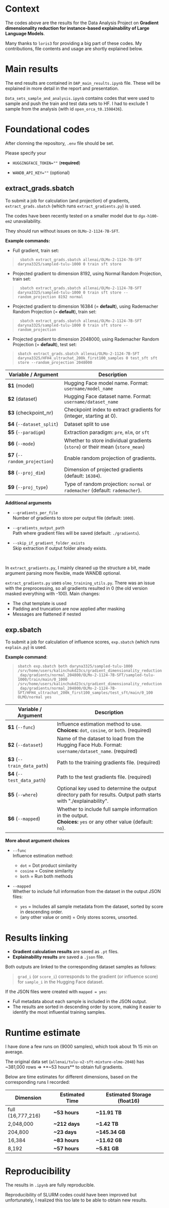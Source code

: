 # Context

The codes above are the results for the Data Analysis Project on **Gradient dimensionality reduction for instance-based
explainability of Large Language Models**.

Many thanks to `loris3` for providing a big part of these codes. My contributions, file contents and usage are shortly explained below.

# Main results

The end results are contained in `DAP_main_results.ipynb` file. These will be explained in more detail in the report and presentation.

`Data_sets_sample_and_analysis.ipynb` contains codes that were used to sample and push the train and test data sets to HF. I had to exclude 1 sample from the analysis (with id `open_orca_t0.1598436`).

# Foundational codes
After clonning the repository, `.env` file should be set. 

Please specify your 
- `HUGGINGFACE_TOKEN=""` (**required**)

- `WANDB_API_KEY=""` (optional)

## extract_grads.sbatch

To submit a job for calculation (and projection) of gradients, `extract_grads.sbatch` (which runs `extract_gradients.py`) is used. 

The codes have been recently tested on a smaller model due to `dgx-h100-em2` unavailability.

They should run without issues on `OLMo-2-1124-7B-SFT`.

**Example commands:**

- Full gradient, train set:
  
> ` sbatch extract_grads.sbatch allenai/OLMo-2-1124-7B-SFT daryna3325/sampled-tulu-1000 0 train sft store`

- Projected gradient to dimension 8192, using Normal Random Projection, train set:
  
> ` sbatch extract_grads.sbatch allenai/OLMo-2-1124-7B-SFT daryna3325/sampled-tulu-1000 0 train sft store --random_projection 8192 normal`

- Projected gradient to dimension 16384 (= **default**), using Rademacher Random Projection (= **default**), train set:
  
> ` sbatch extract_grads.sbatch allenai/OLMo-2-1124-7B-SFT daryna3325/sampled-tulu-1000 0 train sft store --random_projection`

- Projected gradient to dimension 2048000, using Rademacher Random Projection (= **default**), test set:

>  `sbatch extract_grads.sbatch allenai/OLMo-2-1124-7B-SFT daryna3325/HFH4_ultrachat_200k_first100_samples 0 test_sft sft store --random_projection 2048000`


| Variable / Argument             | Description                                                                                      |
| ------------------------------- | ------------------------------------------------------------------------------------------------ |
| **\$1** (model)                 | Hugging Face model name. Format: `username/model_name`                                           |
| **\$2** (dataset)               | Hugging Face dataset name. Format: `username/dataset_name`                                       |
| **\$3** (checkpoint\_nr)        | Checkpoint index to extract gradients for (integer, starting at 0).                              |
| **\$4** (`--dataset_split`)     | Dataset split to use                                                                             |
| **\$5** (`--paradigm`)          | Extraction paradigm: `pre`, `mlm`, or `sft`                                                      |
| **\$6** (`--mode`)              | Whether to store individual gradients (`store`) or their mean (`store_mean`)                     |
| **\$7** (`--random_projection`) | Enable random projection of gradients.                                                           |
| **\$8** (`--proj_dim`)          | Dimension of projected gradients (default: `16384`).                                             |
| **\$9** (`--proj_type`)         | Type of random projection: `normal` or `rademacher` (default: `rademacher`).                     |

**Additional arguments**

- `--gradients_per_file`  
  Number of gradients to store per output file (default: `1000`).

- `--gradients_output_path`  
  Path where gradient files will be saved (default: `./gradients`).

- `--skip_if_gradient_folder_exists`  
  Skip extraction if output folder already exists.

<br>

In `extract_gradients.py`, I mainly cleaned up the structure a bit, made argument parsing more flexible, made WANDB optional.

`extract_gradients.py` uses `olmo_training_utils.py`. There was an issue with the preprocessing, so all gradients resulted in 0 (the old version masked everything with -100). Main changes:

- The chat template is used
- Padding and truncation are now applied after masking
- Messages are flattened if nested


## exp.sbatch

To submit a job for calculation of influence scores, `exp.sbatch` (which runs `explain.py`) is used. 

**Example command**:

> `sbatch exp.sbatch both daryna3325/sampled-tulu-1000 /srv/home/users/kalinchukd23cs/gradient_dimensionality_reduction_dap/gradients/normal_204800/OLMo-2-1124-7B-SFT/sampled-tulu-1000/train/main/0_1000 /srv/home/users/kalinchukd23cs/gradient_dimensionality_reduction_dap/gradients/normal_204800/OLMo-2-1124-7B-SFT/HFH4_ultrachat_200k_first100_samples/test_sft/main/0_100 OLMO/normal yes`


| Variable / Argument | Description |
|---------------------|-------------|
| **$1** (`--func`) | Influence estimation method to use. <br> **Choices:** `dot`, `cosine`, or `both`. (required) |
| **$2** (`--dataset`) | Name of the dataset to load from the Hugging Face Hub. Format: `username/dataset_name`. (required) |
| **$3** (`--train_data_path`) | Path to the training gradients file. (required) |
| **$4** (`--test_data_path`) | Path to the test gradients file. (required) |
| **$5** (`--where`) | Optional key used to determine the output directory path for results. Output path starts with "./explainability". |
| **$6** (`--mapped`) | Whether to include full sample information in the output. <br> **Choices:** `yes` or any other value (default: `no`). |

**More about argument choices**

- `--func`  
  Influence estimation method:  
  - `dot` = Dot product similarity  
  - `cosine` = Cosine similarity  
  - `both` = Run both methods

- `--mapped`  
  Whether to include full information from the dataset in the output JSON files:  
  - `yes` = Includes all sample metadata from the dataset, sorted by score in descending order.  
  - (any other value or omit) = Only stores scores, unsorted.


# Results linking

- **Gradient calculation results** are saved as `.pt` files.  
- **Explainability results** are saved a `.json` file.

Both outputs are linked to the corresponding dataset samples as follows:  

> `grad_i` (or `score_i`) corresponds to the gradient (or influence score) for `sample_i` in the Hugging Face dataset.

If the JSON files were created with `mapped = yes`:
- Full metadata about each sample is included in the JSON output.
- The results are sorted in descending order by score, making it easier to identify the most influential training samples.


# Runtime estimate

I have done a few runs on (9000 samples), which took about 1h 15 min on average.

The original data set (`allenai/tulu-v2-sft-mixture-olmo-2048`) has ~381,000 rows => **~53 hours** to obtain full gradients.

Below are time estimates for different dimensions, based on the corresponding runs I recorded:

| Dimension   | Estimated Time | Estimated Storage (float16) |
|-------------|----------------|----------------|
| full (16,777,216) | **~53 hours**  | **~11.91 TB** | 
| 2,048,000         | **~212 days**  | **~1.42 TB** | 
| 204,800           | **~23 days**   | **~145.34 GB** | 
| 16,384            | **~83 hours**  | **~11.62 GB** | 
| 8,192             | **~57 hours**  | **~5.81 GB** | 

  
# Reproducibility

The results in `.ipynb` are fully reproducible.

Reproducibility of SLURM codes could have been improved but unfortunately, I realized this too late to be able to obtain new results.
